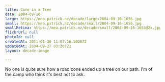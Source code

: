 ```yaml
---
title: Cone in a Tree
date: 2004-09-16
large: https://mea.patrick.nz/decade/large/2004-09-16-1656.jpg
small: https://mea.patrick.nz/decade/small/2004-09-16-1656.jpg
smallRetina: https://mea.patrick.nz/decade/small/2004-09-16-1656@2x.jpg
flickrUrl: null
photoId: null
createdAt: 2011-01-30 11:07:16.502672
updatedAt: 2004-09-27 03:20:21
layout: decade-image

---
```

No one is quite sure how a road cone ended up a tree on our path. I'm of the camp who think it's best not to ask.
